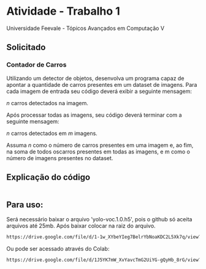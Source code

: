 
# Atividade - Trabalho 1

Universidade Feevale - Tópicos Avançados em Computação V

## Solicitado
### Contador de Carros

Utilizando um detector de objetos, desenvolva um programa capaz de apontar a quantidade de carros presentes em um dataset de imagens. Para cada imagem de entrada seu código deverá exibir a seguinte mensagem:

*n* carros detectados na imagem.

Após processar todas as imagens, seu código deverá terminar com a seguinte mensagem:

*n* carros detectados em *m* imagens.

Assuma *n* como o número de carros presentes em uma imagem e, ao fim, na soma de todos oscarros presentes em todas as imagens, e m como o número de imagens presentes no dataset.

## Explicação do código
```bash

```
## Para uso:
Será necessário baixar o arquivo 'yolo-voc.1.0.h5', pois o github só aceita arquivos até 25mb. Após baixar colocar na raiz do arquivo.
```bash
https://drive.google.com/file/d/1-1w_XYbeYIeg7BelrYbNoaKDC2L5Xk7q/view?usp=drive_link
```

Ou pode ser acessado através do Colab: 
```bash
https://drive.google.com/file/d/1J5YK7mW_XvYavcTmG2UiYG-gQyHb_8rG/view?usp=sharing
```
